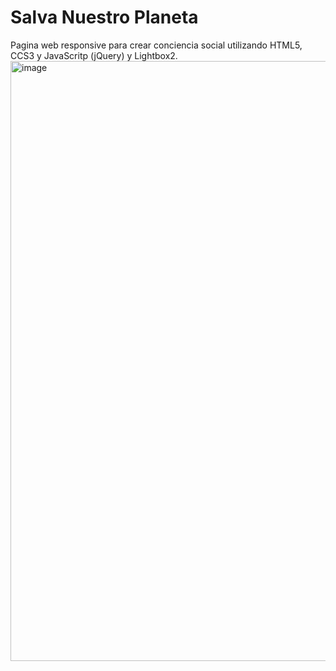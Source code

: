 # Salva Nuestro Planeta
Pagina web responsive para crear conciencia social utilizando HTML5, CCS3 y JavaScritp (jQuery) y Lightbox2.
<img width="960" alt="image" src="https://user-images.githubusercontent.com/63321623/160259939-5dd3bbce-32df-4909-ac77-116446f87ca0.png">
